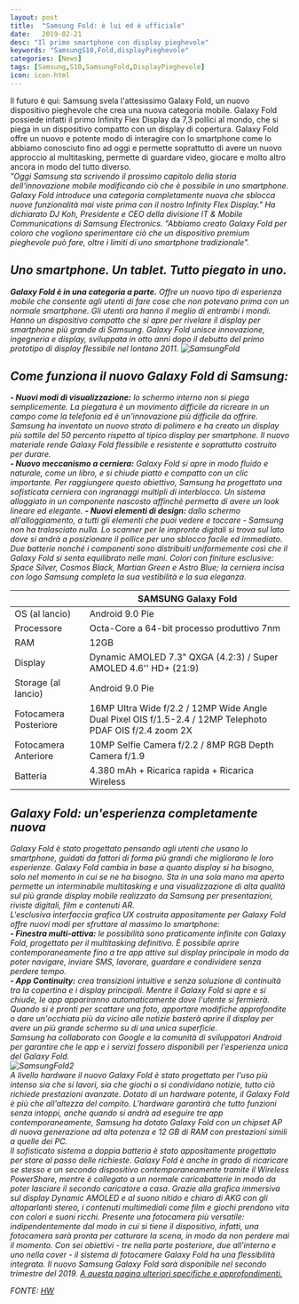 ```yaml
---
layout: post
title:  "Samsung Fold: è lui ed è ufficiale"
date:   2019-02-21
desc: "Il primo smartphone con display pieghevole"
keywords: "SamsungS10,Fold,displayPieghevole"
categories: [News]
tags: [Samsung,S10,SamsungFold,DisplayPieghevole]
icon: icon-html
---
```

Il futuro è qui: Samsung svela l'attesissimo Galaxy Fold, un nuovo dispositivo pieghevole che crea una nuova categoria mobile. Galaxy Fold possiede infatti il primo Infinity Flex Display da 7,3 pollici al mondo, che si piega in un dispositivo compatto con un display di copertura. Galaxy Fold offre un nuovo e potente modo di interagire con lo smartphone come lo abbiamo conosciuto fino ad oggi e permette soprattutto di avere un nuovo approccio al multitasking, permette di guardare video, giocare e molto altro ancora in modo del tutto diverso.
<br>
<i>"Oggi Samsung sta scrivendo il prossimo capitolo della storia dell'innovazione mobile modificando ciò che è possibile in uno smartphone. Galaxy Fold introduce una categoria completamente nuova che sblocca nuove funzionalità mai viste prima con il nostro Infinity Flex Display." Ha dichiarato DJ Koh, Presidente e CEO della divisione IT & Mobile Communications di Samsung Electronics. "Abbiamo creato Galaxy Fold per coloro che vogliono sperimentare ciò che un dispositivo premium pieghevole può fare, oltre i limiti di uno smartphone tradizionale". <i>
## Uno smartphone. Un tablet. Tutto piegato in uno. <br>
**Galaxy Fold è in una categoria a parte.** Offre un nuovo tipo di esperienza mobile che consente agli utenti di fare cose che non potevano prima con un normale smartphone. Gli utenti ora hanno il meglio di entrambi i mondi. Hanno un dispositivo compatto che si apre per rivelare il display per smartphone più grande di Samsung. Galaxy Fold unisce innovazione, ingegneria e display, sviluppata in otto anni dopo il debutto del primo prototipo di display flessibile nel lontano 2011. 
![SamsungFold](https://www.hwupgrade.it/immagini/galaxyfold_0001.jpg)<br>
## Come funziona il nuovo Galaxy Fold di Samsung: <br>
**- Nuovi modi di visualizzazione:** lo schermo interno non si piega semplicemente. La piegatura è un movimento difficile da ricreare in un campo come la telefonia ed è un'innovazione più difficile da offrire. Samsung ha inventato un nuovo strato di polimero e ha creato un display più sottile del 50 percento rispetto al tipico display per smartphone. Il nuovo materiale rende Galaxy Fold flessibile e resistente e soprattutto costruito per durare. <br>
**- Nuovo meccanismo a cerniera:** Galaxy Fold si apre in modo fluido e naturale, come un libro, e si chiude piatto e compatto con un clic importante. Per raggiungere questo obiettivo, Samsung ha progettato una sofisticata cerniera con ingranaggi multipli di interblocco. Un sistema alloggiato in un componente nascosto affinchè permetta di avere un look lineare ed elegante.
**- Nuovi elementi di design:** dallo schermo all'alloggiamento, a tutti gli elementi che puoi vedere e toccare - Samsung non ha tralasciato nulla. Lo scanner per le impronte digitali si trova sul lato dove si andrà a posizionare il pollice per uno sblocco facile ed immediato. Due batterie nonché i componenti sono distribuiti uniformemente così che il Galaxy Fold si senta equilibrato nelle mani. Colori con finiture esclusive: Space Silver, Cosmos Black, Martian Green e Astro Blue; la cerniera incisa con logo Samsung completa la sua vestibilità e la sua eleganza. <br>

| | SAMSUNG Galaxy Fold |
| --- | --- |
| OS (al lancio) | Android 9.0 Pie |
| Processore | Octa-Core a 64-bit processo produttivo 7nm |
| RAM | 12GB |
| Display | Dynamic AMOLED 7.3" QXGA (4.2:3) / Super AMOLED 4.6'' HD+ (21:9) |
| Storage (al lancio) | Android 9.0 Pie |
| Fotocamera Posteriore | 16MP Ultra Wide f/2.2 / 12MP Wide Angle Dual Pixel OIS f/1.5-2.4 / 12MP Telephoto PDAF OIS f/2.4 zoom 2X |
| Fotocamera Anteriore | 10MP Selfie Camera f/2.2 / 8MP RGB Depth Camera f/1.9 |
| Batteria | 4.380 mAh + Ricarica rapida + Ricarica Wireless |

## Galaxy Fold: un'esperienza completamente nuova <br>
Galaxy Fold è stato progettato pensando agli utenti che usano lo smartphone, guidati da fattori di forma più grandi che migliorano le loro esperienze. Galaxy Fold cambia in base a quanto display si ha bisogno, solo nel momento in cui se ne ha bisogno. Sta in una sola mano ma aperto permette un interminabile multitasking e una visualizzazione di alta qualità sul più grande display mobile realizzato da Samsung per presentazioni, riviste digitali, film e contenuti AR. <br>
L'esclusiva interfaccia grafica UX costruita appositamente per Galaxy Fold offre nuovi modi per sfruttare al massimo lo smartphone: <br>
**- Finestra multi-attiva:** le possibilità sono praticamente infinite con Galaxy Fold, progettato per il multitasking definitivo. È possibile aprire contemporaneamente fino a tre app attive sul display principale in modo da poter navigare, inviare SMS, lavorare, guardare e condividere senza perdere tempo. <br>
**- App Continuity:** crea transizioni intuitive e senza soluzione di continuità tra la copertina e i display principali. Mentre il Galaxy Fold si apre e si chiude, le app appariranno automaticamente dove l'utente si fermierà. Quando si è pronti per scattare una foto, apportare modifiche approfondite o dare un'occhiata più da vicino alle notizie basterà aprire il display per avere un più grande schermo su di una unica superficie. <br>
Samsung ha collaborato con Google e la comunità di sviluppatori Android per garantire che le app e i servizi fossero disponibili per l'esperienza unica del Galaxy Fold.<br>
![SamsungFold2](https://www.hwupgrade.it/immagini/galaxyfold_0000.jpg) <br>
A livello hardware il nuovo Galaxy Fold è stato progettato per l'uso più intenso sia che si lavori, sia che giochi o si condividano notizie, tutto ciò richiede prestazioni avanzate. Dotato di un hardware potente, il Galaxy Fold è più che all'altezza del compito. L'hardware garantirà che tutto funzioni senza intoppi, anche quando si andrà ad eseguire tre app contemporaneamente, Samsung ha dotato Galaxy Fold con un chipset AP di nuova generazione ad alta potenza e 12 GB di RAM con prestazioni simili a quelle dei PC. <br>
Il sofisticato sistema a doppia batteria è stato appositamente progettato per stare al passo delle richieste. Galaxy Fold è anche in grado di ricaricare se stesso e un secondo dispositivo contemporaneamente tramite il Wireless PowerShare, mentre è collegato a un normale caricabatterie in modo da poter lasciare il secondo caricatore a casa. Grazie alla grafica immersiva sul display Dynamic AMOLED e al suono nitido e chiaro di AKG con gli altoparlanti stereo, i contenuti multimediali come film e giochi prendono vita con colori e suoni ricchi.
Presente una fotocamera più versatile: indipendentemente dal modo in cui si tiene il dispositivo, infatti, una fotocamera sarà pronta per catturare la scena, in modo da non perdere mai il momento. Con sei obiettivi - tre nella parte posteriore, due all'interno e uno nella cover - il sistema di fotocamere Galaxy Fold ha una flessibilità integrata.
Il nuovo Samsung Galaxy Fold sarà disponibile nel secondo trimestre del 2019. [A questa pagina ulteriori specifiche e approfondimenti.](http://www.samsungmobilepress.com/)

FONTE: [HW](https://www.hwupgrade.it/news/telefonia/samsung-fold-e-lui-ed-e-ufficiale-il-primo-smartphone-con-display-pieghevole_80849.html)

